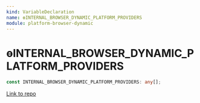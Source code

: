 ```yaml
---
kind: VariableDeclaration
name: ɵINTERNAL_BROWSER_DYNAMIC_PLATFORM_PROVIDERS
module: platform-browser-dynamic
---
```


# ɵINTERNAL_BROWSER_DYNAMIC_PLATFORM_PROVIDERS

```ts
const INTERNAL_BROWSER_DYNAMIC_PLATFORM_PROVIDERS: any[];
```

[Link to repo](https://github.com/timdeschryver/angular/blob/master/packages/platform-browser-dynamic/src/platform_providers.ts#L20-L28)
